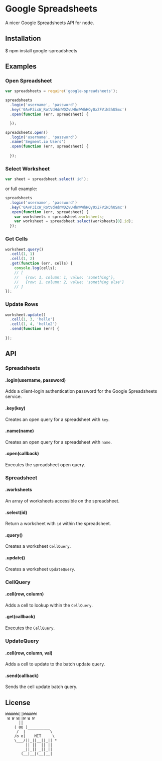 # Google Spreadsheets

  A nicer Google Spreadsheets API for node.

## Installation

  $ npm install google-spreadsheets

## Examples

### Open Spreadsheet

```js
var spreadsheets = require('google-spreadsheets');

spreadsheets
  .login('username', 'password')
  .key('0AvP3ixW_RotVdHdnWDZvUHhnWWhHQy0xZFViN3hUSmc')
  .open(function (err, spreadsheet) {

  });
```

```js
spreadsheets.open()
  .login('username', 'password')
  .name('Segment.io Users')
  .open(function (err, spreadsheet) {
    
  });
```


### Select Worksheet

```js
var sheet = spreadsheet.select('id');
```

or full example:

```js
spreadsheets
  .login('username', 'password')
  .key('0AvP3ixW_RotVdHdnWDZvUHhnWWhHQy0xZFViN3hUSmc')
  .open(function (err, spreadsheet) {
    var worksheets = spreadsheet.worksheets;
    var worksheet = spreadsheet.select(worksheets[0].id);
  });
```

### Get Cells

```js
worksheet.query()
  .cell(1, 1)
  .cell(1, 2)
  .get(function (err, cells) {
    console.log(cells);
    // [
    //   {row: 1, column: 1, value: 'something'},
    //   {row: 1, column: 2, value: 'something else'}
    // ]
});
```

### Update Rows

```js
worksheet.update()
  .cell(1, 3, 'hello')
  .cell(1, 4, 'hello2')
  .send(function (err) {
    
});
```

## API

### Spreadsheets

#### .login(username, password)

  Adds a client-login authentication password for the Google Spreadsheets service.

#### .key(key)

  Creates an open query for a spreadsheet with `key`.

#### .name(name)

  Creates an open query for a spreadsheet with `name`.

#### .open(callback)

  Executes the spreadsheet open query.

### Spreadsheet

#### .worksheets

  An array of worksheets accessible on the spreadsheet.

#### .select(id)

  Return a worksheet with `id` within the spreadsheet.

#### .query()

  Creates a worksheet `CellQuery`.

#### .update()

  Creates a worksheet `UpdateQuery`.

### CellQuery

#### .cell(row, column)

  Adds a cell to lookup within the `CellQuery`.

#### .get(callback)

  Executes the `CellQuery`.

### UpdateQuery

#### .cell(row, column, val)

  Adds a cell to update to the batch update query.

#### .send(callback)

  Sends the cell update batch query.

## License

```
WWWWWW||WWWWWW
 W W W||W W W
      ||
    ( OO )__________
     /  |           \
    /o o|    MIT     \
    \___/||_||__||_|| *
         || ||  || ||
        _||_|| _||_||
       (__|__|(__|__|
```